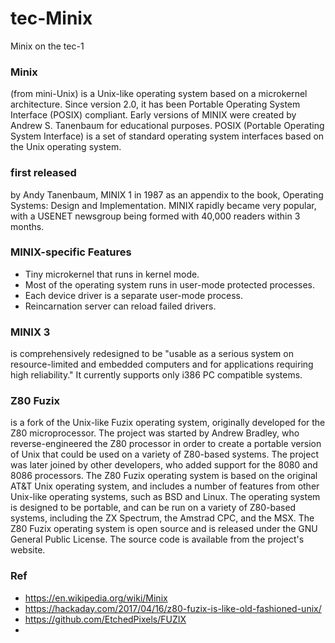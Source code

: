 # tec-Minix
Minix on the tec-1

### Minix 
(from mini-Unix) is a Unix-like operating system based on a microkernel architecture. Since version 2.0, it has been Portable Operating System Interface (POSIX) compliant. Early versions of MINIX were created by Andrew S. Tanenbaum for educational purposes. POSIX (Portable Operating System Interface) is a set of standard operating system interfaces based on the Unix operating system.

### first released
by Andy Tanenbaum, MINIX 1 in 1987 as an appendix to the book, Operating Systems: Design and Implementation. MINIX rapidly became very popular, with a USENET newsgroup being formed with 40,000 readers within 3 months.

### MINIX-specific Features
- Tiny microkernel that runs in kernel mode.
- Most of the operating system runs in user-mode protected processes.
- Each device driver is a separate user-mode process.
- Reincarnation server can reload failed drivers.

### MINIX 3 
is comprehensively redesigned to be "usable as a serious system on resource-limited and embedded computers and for applications requiring high reliability." It currently supports only i386 PC compatible systems.

### Z80 Fuzix
is a fork of the Unix-like Fuzix operating system, originally developed for the Z80 microprocessor. The project was started by Andrew Bradley, who reverse-engineered the Z80 processor in order to create a portable version of Unix that could be used on a variety of Z80-based systems. The project was later joined by other developers, who added support for the 8080 and 8086 processors. The Z80 Fuzix operating system is based on the original AT&T Unix operating system, and includes a number of features from other Unix-like operating systems, such as BSD and Linux. The operating system is designed to be portable, and can be run on a variety of Z80-based systems, including the ZX Spectrum, the Amstrad CPC, and the MSX. The Z80 Fuzix operating system is open source and is released under the GNU General Public License. The source code is available from the project's website.


### Ref
- https://en.wikipedia.org/wiki/Minix
- https://hackaday.com/2017/04/16/z80-fuzix-is-like-old-fashioned-unix/
- https://github.com/EtchedPixels/FUZIX
- 

